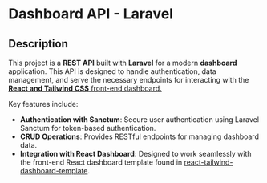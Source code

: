 # Dashboard API - Laravel

## Description

This project is a **REST API** built with **Laravel** for a modern **dashboard** application. This API is designed to handle authentication, data management, and serve the necessary endpoints for interacting with the [**React and Tailwind CSS** front-end dashboard.](https://github.com/aminagr/react-tailwind-dashboard-template)

Key features include:

- **Authentication with Sanctum**: Secure user authentication using Laravel Sanctum for token-based authentication.
- **CRUD Operations**: Provides RESTful endpoints for managing dashboard data.
- **Integration with React Dashboard**: Designed to work seamlessly with the front-end React dashboard template found in [react-tailwind-dashboard-template](https://github.com/aminagr/react-tailwind-dashboard-template).


 